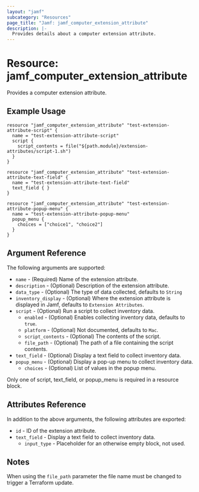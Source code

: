 ```yaml
---
layout: "jamf"
subcategory: "Resources"
page_title: "Jamf: jamf_computer_extension_attribute"
description: |-
  Provides details about a computer extension attribute.
---
```


# Resource: jamf_computer_extension_attribute

Provides a computer extension attribute.

## Example Usage

```hcl
resource "jamf_computer_extension_attribute" "test-extension-attribute-script" {
  name = "test-extension-attribute-script"
  script {
    script_contents = file("${path.module}/extension-attributes/script-1.sh")
  }
}
```

```hcl
resource "jamf_computer_extension_attribute" "test-extension-attribute-text-field" {
  name = "test-extension-attribute-text-field"
  text_field { }
}
```

```hcl
resource "jamf_computer_extension_attribute" "test-extension-attribute-popup-menu" {
  name = "test-extension-attribute-popup-menu"
  popup_menu {
    choices = ["choice1", "choice2"]
  }
}
```

## Argument Reference

The following arguments are supported:

* `name`              - (Required) Name of the extension attribute.
* `description`       - (Optional) Description of the extension attribute.
* `data_type`         - (Optional) The type of data collected, defaults to `String`
* `inventory_display` - (Optional) Where the extension attribute is displayed in Jamf, defaults to `Extension Attributes`.
* `script`            - (Optional) Run a script to collect inventory data.
  * `enabled`           - (Optional) Enables collecting inventory data, defaults to `true`.
  * `platform`          - (Optional) Not documented, defaults to `Mac`. 
  * `script_contents`   - (Optional) The contents of the script.
  * `file_path`         - (Optional) The path of a file containing the script contents.
* `text_field`        - (Optional) Display a text field to collect inventory data.
* `popup_menu`        - (Optional) Display a pop-up menu to collect inventory data.
  * `choices`           - (Optional) List of values in the popup menu.

Only one of script, text_field, or popup_menu is required in a resource block.

## Attributes Reference

In addition to the above arguments, the following attributes are exported:

* `id`              - ID of the extension attribute.
* `text_field`      - Display a text field to collect inventory data.
  * `input_type`      - Placeholder for an otherwise empty block, not used.

## Notes

When using the `file_path` parameter the file name must be changed to trigger a Terraform update.